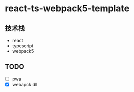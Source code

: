 # react-ts-webpack5-template

## 技术栈

- react
- typescript
- webpack5

## TODO
- [ ] pwa
- [x] webapck dll